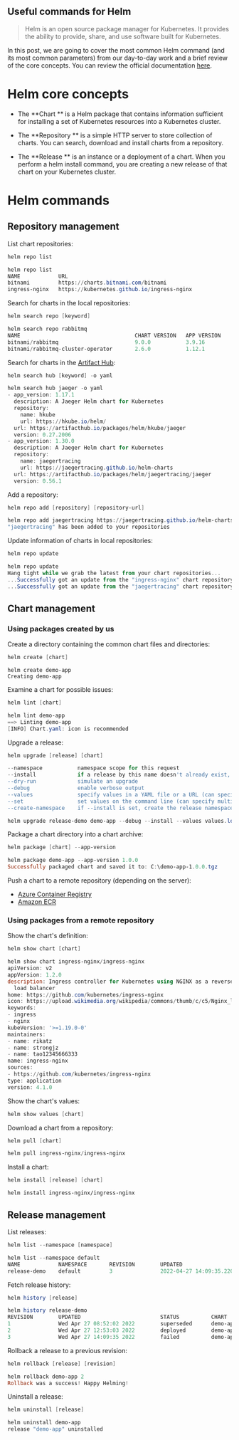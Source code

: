 ## Useful commands for Helm

> Helm is an open source package manager for Kubernetes. It provides the ability to provide, share, and use software built for Kubernetes.

In this post, we are going to cover the most common Helm command (and its most common parameters) from our day-to-day work and a brief review of the core concepts. You can review the official documentation [here](https://helm.sh/docs/).

# Helm core concepts
- The **Chart ** is a Helm package that contains information sufficient for installing a set of Kubernetes resources into a Kubernetes cluster.

- The **Repository ** is a simple HTTP server to store collection of charts. You can search, download and install charts from a repository.

- The **Release ** is an instance or a deployment of a chart. When you perform a helm install command, you are creating a new release of that chart on your Kubernetes cluster.

# Helm commands

## Repository management

List chart repositories:

```powershell
helm repo list
```
```powershell
helm repo list
NAME            URL
bitnami         https://charts.bitnami.com/bitnami
ingress-nginx   https://kubernetes.github.io/ingress-nginx
```
Search for charts in the local repositories:
```powershell
helm search repo [keyword]
```
```powershell
helm search repo rabbitmq
NAME                                    CHART VERSION   APP VERSION     DESCRIPTION
bitnami/rabbitmq                        9.0.0           3.9.16          RabbitMQ is an open source general-purpose mess...
bitnami/rabbitmq-cluster-operator       2.6.0           1.12.1          The RabbitMQ Cluster Kubernetes Operator automa...
```
Search for charts in the [Artifact Hub](https://artifacthub.io/):
```powershell
helm search hub [keyword] -o yaml
```
```powershell
helm search hub jaeger -o yaml
- app_version: 1.17.1
  description: A Jaeger Helm chart for Kubernetes
  repository:
    name: hkube
    url: https://hkube.io/helm/
  url: https://artifacthub.io/packages/helm/hkube/jaeger
  version: 0.27.2006
- app_version: 1.30.0
  description: A Jaeger Helm chart for Kubernetes
  repository:
    name: jaegertracing
    url: https://jaegertracing.github.io/helm-charts
  url: https://artifacthub.io/packages/helm/jaegertracing/jaeger
  version: 0.56.1
```
Add a repository:
```powershell
helm repo add [repository] [repository-url]
```
```powershell
helm repo add jaegertracing https://jaegertracing.github.io/helm-charts
"jaegertracing" has been added to your repositories
```
Update information of charts in local repositories:
```powershell
helm repo update
```
```powershell
helm repo update
Hang tight while we grab the latest from your chart repositories...
...Successfully got an update from the "ingress-nginx" chart repository
...Successfully got an update from the "jaegertracing" chart repository
```
## Chart management

### Using packages created by us

Create a directory containing the common chart files and directories:
```powershell
helm create [chart]
```
```
helm create demo-app
Creating demo-app
```
Examine a chart for possible issues:
```powershell
helm lint [chart]
```
```powershell
helm lint demo-app
==> Linting demo-app
[INFO] Chart.yaml: icon is recommended
```
Upgrade a release:
```powershell
helm upgrade [release] [chart]
```
```powershell
--namespace           namespace scope for this request
--install             if a release by this name doesn't already exist, run an install
--dry-run             simulate an upgrade
--debug               enable verbose output
--values              specify values in a YAML file or a URL (can specify multiple)
--set                 set values on the command line (can specify multiple or separate values with commas: key1=val1,key2=val2)
--create-namespace    if --install is set, create the release namespace if not present
``` 
```powershell
helm upgrade release-demo demo-app --debug --install --values values.local.yaml --set image.tag=1.0.0
```
Package a chart directory into a chart archive:
```powershell
helm package [chart] --app-version
```
```powershell
helm package demo-app --app-version 1.0.0
Successfully packaged chart and saved it to: C:\demo-app-1.0.0.tgz
```
Push a chart to a remote repository (depending on the server):

- [Azure Container Registry](https://docs.microsoft.com/en-us/azure/container-registry/container-registry-helm-repos)
- [Amazon ECR](https://docs.aws.amazon.com/AmazonECR/latest/userguide/push-oci-artifact.html)

### Using packages from a remote repository

Show the chart's definition:
```powershell
helm show chart [chart]
```
```powershell
helm show chart ingress-nginx/ingress-nginx
apiVersion: v2
appVersion: 1.2.0
description: Ingress controller for Kubernetes using NGINX as a reverse proxy and
  load balancer
home: https://github.com/kubernetes/ingress-nginx
icon: https://upload.wikimedia.org/wikipedia/commons/thumb/c/c5/Nginx_logo.svg/500px-Nginx_logo.svg.png
keywords:
- ingress
- nginx
kubeVersion: '>=1.19.0-0'
maintainers:
- name: rikatz
- name: strongjz
- name: tao12345666333
name: ingress-nginx
sources:
- https://github.com/kubernetes/ingress-nginx
type: application
version: 4.1.0
```
Show the chart's values:
```powershell
helm show values [chart]
```
Download a chart from a repository:
```powershell
helm pull [chart]
```
```powershell
helm pull ingress-nginx/ingress-nginx
```
Install a chart:
```powershell
helm install [release] [chart]
```
```
helm install ingress-nginx/ingress-nginx
```
## Release management
List releases:
```powershell
helm list --namespace [namespace]
```
```powershell
helm list --namespace default
NAME            NAMESPACE       REVISION        UPDATED                                 STATUS  CHART                   APP VERSION
release-demo    default         3               2022-04-27 14:09:35.2202953 -0500 -05   failed  demo-app-1.0.0          1.16.0
```
Fetch release history:
```powershell
helm history [release]
```
```powershell
helm history release-demo
REVISION        UPDATED                         STATUS          CHART                   APP VERSION     DESCRIPTION
1               Wed Apr 27 08:52:02 2022        superseded      demo-app-0.1.0          1.16.0          Upgrade complete
2               Wed Apr 27 12:53:03 2022        deployed        demo-app-0.1.0          1.16.0          Upgrade complete
3               Wed Apr 27 14:09:35 2022        failed          demo-app-1.0.0          1.16.0          Upgrade "demo-app" failed: pre-upgrade hooks failed: timed out waiting for the condition
```
Rollback a release to a previous revision:
```powershell
helm rollback [release] [revision]
```
```powershell
helm rollback demo-app 2
Rollback was a success! Happy Helming!
```
Uninstall a release:
```powershell
helm uninstall [release]
```
```powershell
helm uninstall demo-app
release "demo-app" uninstalled
```
